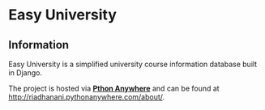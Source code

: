 # Easy University

## Information

Easy University is a simplified university course information database built in Django.

The project is hosted via **[Pthon Anywhere](https://www.pythonanywhere.com/)** and can be found at http://riadhanani.pythonanywhere.com/about/.
